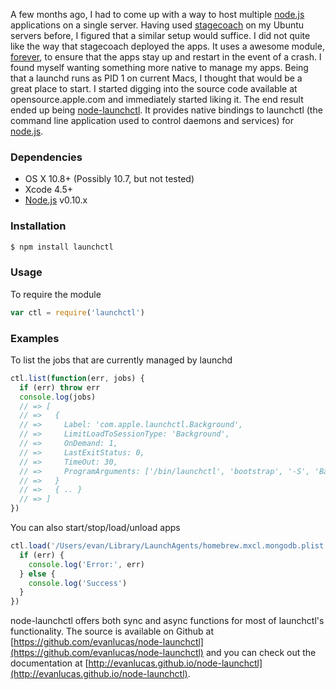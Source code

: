 A few months ago, I had to come up with a way to host multiple [node.js](http://nodejs.org) applications on a single server.  Having used [stagecoach](https://github.com/punkave/stagecoach) on my Ubuntu servers before, I figured that a similar setup would suffice.  I did not quite like the way that stagecoach deployed the apps.  It uses a awesome module, [forever](https://github.com/nodejitsu/forever), to ensure that the apps stay up and restart in the event of a crash.  I found myself wanting something more native to manage my apps.  Being that a launchd runs as PID 1 on current Macs, I thought that would be a great place to start.  I started digging into the source code available at opensource.apple.com and immediately started liking it.  The end result ended up being [node-launchctl](https://github.com/evanlucas/node-launchctl).  It provides native bindings to launchctl (the command line application used to control daemons and services) for [node.js](http://nodejs.org).

### Dependencies
- OS X 10.8+ (Possibly 10.7, but not tested)
- Xcode 4.5+
- [Node.js](http://nodejs.org) v0.10.x

### Installation

```bash
$ npm install launchctl
```

### Usage

To require the module

```javascript
var ctl = require('launchctl')
```

### Examples

To list the jobs that are currently managed by launchd

```javascript
ctl.list(function(err, jobs) {
  if (err) throw err
  console.log(jobs)
  // => [
  // =>   {
  // =>     Label: 'com.apple.launchctl.Background',
  // =>     LimitLoadToSessionType: 'Background',
  // =>     OnDemand: 1,
  // =>     LastExitStatus: 0,
  // =>     TimeOut: 30,
  // =>     ProgramArguments: ['/bin/launchctl', 'bootstrap', '-S', 'Background']
  // =>   }
  // =>   { .. }
  // => ]
})
```

You can also start/stop/load/unload apps

```javascript
ctl.load('/Users/evan/Library/LaunchAgents/homebrew.mxcl.mongodb.plist', function(err) {
  if (err) {
    console.log('Error:', err)
  } else {
    console.log('Success')
  }
})
```

node-launchctl offers both sync and async functions for most of launchctl's functionality.  The source is available on Github at [https://github.com/evanlucas/node-launchctl](https://github.com/evanlucas/node-launchctl) and you can check out the documentation at [http://evanlucas.github.io/node-launchctl](http://evanlucas.github.io/node-launchctl).
